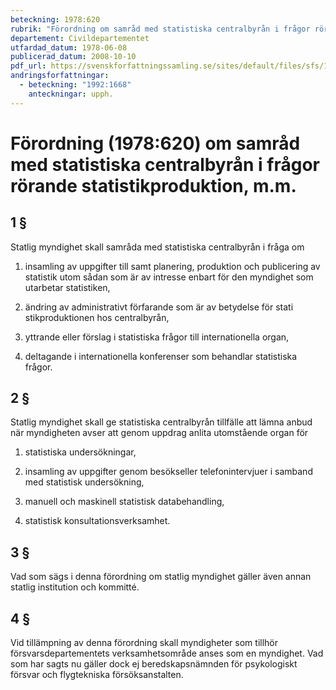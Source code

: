 ```yaml
---
beteckning: 1978:620
rubrik: "Förordning om samråd med statistiska centralbyrån i frågor rörande statistikproduktion, m.m."
departement: Civildepartementet
utfardad_datum: 1978-06-08
publicerad_datum: 2008-10-10
pdf_url: https://svenskforfattningssamling.se/sites/default/files/sfs/1978-06/SFS1978-620.pdf
andringsforfattningar:
  - beteckning: "1992:1668"
    anteckningar: upph.
---
```


# Förordning (1978:620) om samråd med statistiska centralbyrån i frågor rörande statistikproduktion, m.m.

## 1 §

Statlig myndighet skall samråda med statistiska centralbyrån i fråga om

1. insamling av uppgifter till samt planering, produktion och publicering av statistik utom sådan som är av intresse enbart för den myndighet som utarbetar statistiken,

2. ändring av administrativt förfarande som är av betydelse för stati stikproduktionen hos centralbyrån,

3. yttrande eller förslag i statistiska frågor till internationella organ,

4. deltagande i internationella konferenser som behandlar statistiska frågor.

## 2 §

Statlig myndighet skall ge statistiska centralbyrån tillfälle att lämna anbud när myndigheten avser att genom uppdrag anlita utomstående organ för

1. statistiska undersökningar,

2. insamling av uppgifter genom besökseller telefonintervjuer i samband med statistisk undersökning,

3. manuell och maskinell statistisk databehandling,

4. statistisk konsultationsverksamhet.

## 3 §

Vad som sägs i denna förordning om statlig myndighet gäller även annan statlig institution och kommitté.

## 4 §

Vid tillämpning av denna förordning skall myndigheter som tillhör försvarsdepartementets verksamhetsområde anses som en myndighet. Vad som har sagts nu gäller dock ej beredskapsnämnden för psykologiskt försvar och flygtekniska försöksanstalten.